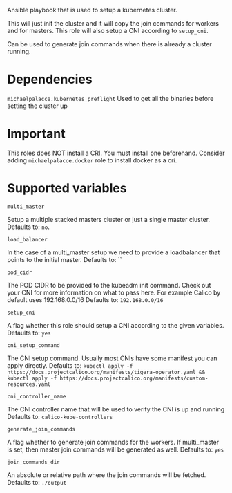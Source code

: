 Ansible playbook that is used to setup a kubernetes cluster.

This will just init the cluster and it will copy the join commands for workers and for masters.
This role will also setup a CNI according to `setup_cni`.

Can be used to generate join commands when there is already a cluster running.

# Dependencies

`michaelpalacce.kubernetes_preflight` Used to get all the binaries before setting the cluster up

# Important
This roles does NOT install a CRI. You must install one beforehand. Consider adding `michaelpalacce.docker` role to install docker as a cri.

# Supported variables

~~~
multi_master
~~~
Setup a multiple stacked masters cluster or just a single master cluster.
Defaults to: `no`.

~~~
load_balancer
~~~
In the case of a multi_master setup we need to provide a loadbalancer that points to the initial master.
Defaults to: ``


~~~
pod_cidr
~~~
The POD CIDR to be provided to the kubeadm init command. Check out your CNI for more information on what to pass here. For example Calico 
by default uses 192.168.0.0/16
Defaults to: `192.168.0.0/16`


~~~
setup_cni
~~~
A flag whether this role should setup a CNI according to the given variables.
Defaults to: `yes`


~~~
cni_setup_command
~~~
The CNI setup command. Usually most CNIs have some manifest you can apply directly.
Defaults to: `kubectl apply -f https://docs.projectcalico.org/manifests/tigera-operator.yaml && kubectl apply -f https://docs.projectcalico.org/manifests/custom-resources.yaml`


~~~
cni_controller_name
~~~
The CNI controller name that will be used to verify the CNI is up and running
Defaults to: `calico-kube-controllers`



~~~
generate_join_commands
~~~
A flag whether to generate join commands for the workers.
If multi_master is set, then master join commands will be generated as well.
Defaults to: `yes`



~~~
join_commands_dir
~~~
An absolute or relative path where the join commands will be fetched.
Defaults to: `./output`